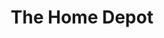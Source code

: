 ---
title: "The Home Depot"
url: /tampa/the-home-depot-north-dale-mabry-highway/
shop: doityourself
---